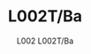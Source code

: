 ---
designer: Alberto Basaglia Natalia Rota Nodari
description: "The%20L002%20collection%20is%20the%20result%20of%20combining%20two%20moulded%20polycarbonate%20shells%20and%20it%20stands%20out%20for%20its%20soft%20and%20sinuous%20shapes.%20Floor%20lamp%20with%20two%20injection%20moulded%20polycarbonate%20diffusers%20%D8%20520mm%2C%20steel%20base%20and%20stem.%20Foot%20pedal%20to%20swith%20on."
image_primary: img/L002T_L002T-BA_01_zoom.jpg
image_secondary: img/L002T_L002T-BA_02_zoom.jpg
manufacturer: Pedrali
href: https://www.pedrali.it/en/products/catalog/Lamp-L002T-BA/
subtitle: L002 L002T/Ba
title: L002T/Ba
image_thumb: img/L002T_L002T-BA_cover.jpg
tags: 
  - pedrali
  - lamps
category: lamps
slug: /manufacturers/pedrali/lamps/alberto-basaglia-natalia-rota-nodari-l-002-t-ba
---